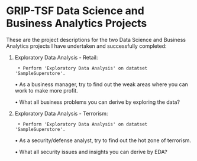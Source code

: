 # GRIP-TSF Data Science and Business Analytics Projects

These are the project descriptions for the two Data Science and Business Analytics projects I have undertaken and successfully completed:

1. Exploratory Data Analysis - Retail:

        • Perform 'Exploratory Data Analysis' on datatset 'SampleSuperstore'.

 	• As a business manager, try to find out the weak areas where you can work to make more profit.

	• What all business problems you can derive by exploring the data?

3. Exploratory Data Analysis - Terrorism:

        • Perform 'Exploratory Data Analysis' on datatset 'SampleSuperstore'.
   
	• As a security/defense analyst, try to find out the hot zone of terrorism.

	• What all security issues and insights you can derive by EDA?
